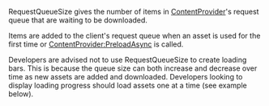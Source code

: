 RequestQueueSize gives the number of items in [ContentProvider](https://developer.roblox.com/en-us/api-reference/class/ContentProvider)'s request queue that are waiting to be downloaded.

Items are added to the client's request queue when an asset is used for the first time or [ContentProvider:PreloadAsync](https://developer.roblox.com/en-us/api-reference/function/ContentProvider/PreloadAsync) is called.

Developers are advised not to use RequestQueueSize to create loading bars. This is because the queue size can both increase and decrease over time as new assets are added and downloaded. Developers looking to display loading progress should load assets one at a time (see example below).